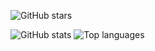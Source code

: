![GitHub stars](https://img.shields.io/github/stars/MelTheDead?logo=github&style=social)

<section id='stats'>
  
  ![GitHub stats](https://github-readme-stats.vercel.app/api?username=MelTheDead&show_icons=true&theme=tokyonight)
  ![Top languages](https://github-readme-stats.vercel.app/api/top-langs/?username=MelTheDead&layout=compact&theme=github_dark)

